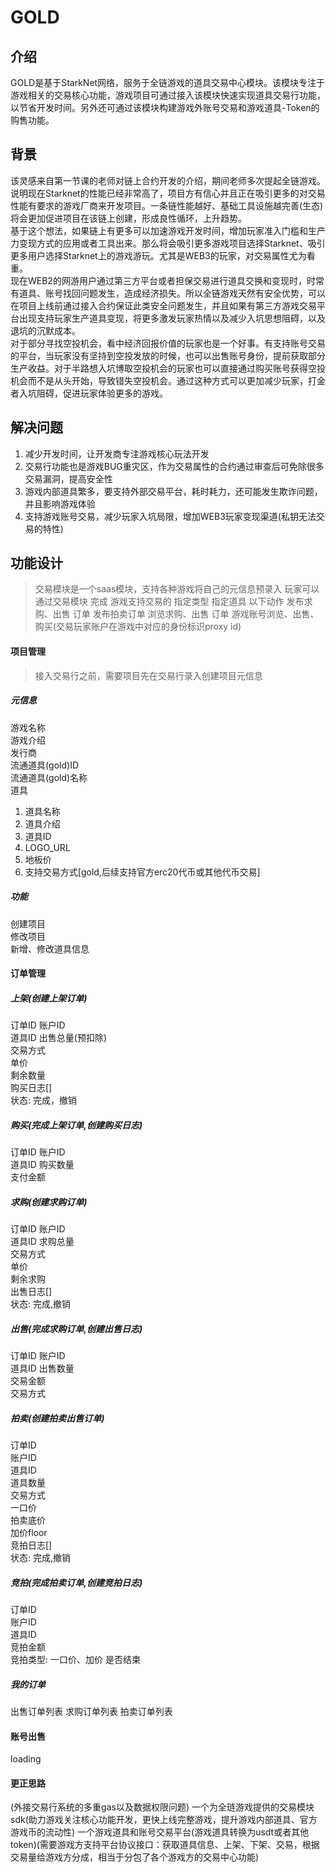 # GOLD

## 介绍
GOLD是基于StarkNet网络，服务于全链游戏的道具交易中心模块。该模块专注于游戏相关的交易核心功能，游戏项目可通过接入该模块快速实现道具交易行功能，以节省开发时间。另外还可通过该模块构建游戏外账号交易和游戏道具-Token的购售功能。  

## 背景
该灵感来自第一节课的老师对链上合约开发的介绍，期间老师多次提起全链游戏。说明现在Starknet的性能已经非常高了，项目方有信心并且正在吸引更多的对交易性能有要求的游戏厂商来开发项目。一条链性能越好、基础工具设施越完善(生态)将会更加促进项目在该链上创建，形成良性循环，上升趋势。  
基于这个想法，如果链上有更多可以加速游戏开发时间，增加玩家准入门槛和生产力变现方式的应用或者工具出来。那么将会吸引更多游戏项目选择Starknet、吸引更多用户选择Starknet上的游戏游玩。尤其是WEB3的玩家，对交易属性尤为看重。  
现在WEB2的网游用户通过第三方平台或者担保交易进行道具交换和变现时，时常有道具、账号找回问题发生，造成经济损失。所以全链游戏天然有安全优势，可以在项目上线前通过接入合约保证此类安全问题发生，并且如果有第三方游戏交易平台出现支持玩家生产道具变现，将更多激发玩家热情以及减少入坑思想阻碍，以及退坑的沉默成本。  
对于部分寻找空投机会，看中经济回报价值的玩家也是一个好事。有支持账号交易的平台，当玩家没有坚持到空投发放的时候，也可以出售账号身份，提前获取部分生产收益。对于半路想入坑博取空投机会的玩家也可以直接通过购买账号获得空投机会而不是从头开始，导致错失空投机会。通过这种方式可以更加减少玩家，打金者入坑阻碍，促进玩家体验更多的游戏。  

## 解决问题
1. 减少开发时间，让开发商专注游戏核心玩法开发  
2. 交易行功能也是游戏BUG重灾区，作为交易属性的合约通过审查后可免除很多交易漏洞，提高安全性  
3. 游戏内部道具繁多，要支持外部交易平台，耗时耗力，还可能发生欺诈问题，并且影响游戏体验  
4. 支持游戏账号交易，减少玩家入坑局限，增加WEB3玩家变现渠道(私钥无法交易的特性)  

## 功能设计
>交易模块是一个saas模块，支持各种游戏将自己的元信息预录入
>玩家可以通过交易模块 完成 游戏支持交易的 指定类型 指定道具 以下动作
>发布求购、出售 订单
>发布拍卖订单
>浏览求购、出售 订单
>游戏账号浏览、出售、购买(交易玩家账户在游戏中对应的身份标识proxy id)  

#### 项目管理  
> 接入交易行之前，需要项目先在交易行录入创建项目元信息  
##### 元信息  
游戏名称  
游戏介绍  
发行商  
流通道具(gold)ID  
流通道具(gold)名称  
道具  
1. 道具名称  
2. 道具介绍  
3. 道具ID  
4. LOGO_URL  
5. 地板价
6. 支持交易方式[gold,后续支持官方erc20代币或其他代币交易]  

##### 功能  
创建项目  
修改项目  
新增、修改道具信息  

#### 订单管理  
##### 上架(创建上架订单)  
订单ID
账户ID  
道具ID
出售总量(预扣除)  
交易方式  
单价  
剩余数量  
购买日志[]  
状态: 完成，撤销
##### 购买(完成上架订单,创建购买日志)  
订单ID
账户ID  
道具ID
购买数量  
支付金额  

##### 求购(创建求购订单)  
订单ID
账户ID  
道具ID
求购总量  
交易方式  
单价  
剩余求购  
出售日志[]  
状态: 完成,撤销

##### 出售(完成求购订单,创建出售日志)  
订单ID
账户ID  
道具ID
出售数量  
交易金额  
交易方式  

##### 拍卖(创建拍卖出售订单)  
订单ID  
账户ID  
道具ID  
道具数量  
交易方式  
一口价  
拍卖底价  
加价floor  
竞拍日志[]  
状态: 完成,撤销  
##### 竞拍(完成拍卖订单,创建竞拍日志)  
订单ID  
账户ID  
道具ID  
竞拍金额  
竞拍类型: 一口价、加价
是否结束  

##### 我的订单
出售订单列表
求购订单列表
拍卖订单列表

#### 账号出售  
loading

#### 更正思路
(外接交易行系统的多重gas以及数据权限问题)
一个为全琏游戏提供的交易模块sdk(助力游戏关注核心功能开发，更快上线完整游戏，提升游戏内部道具、官方游戏币的流动性)
一个游戏道具和账号交易平台(游戏道具转换为usdt或者其他token)(需要游戏方支持平台协议接口：获取道具信息、上架、下架、交易，根据交易量给游戏方分成，相当于分包了各个游戏方的交易中心功能)
